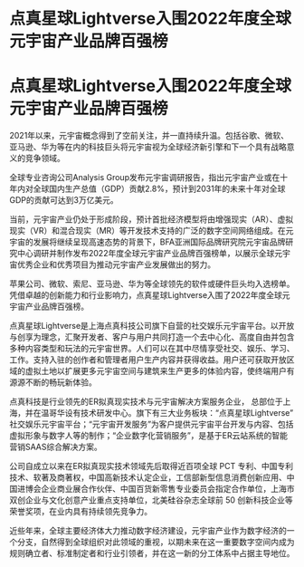 # 点真星球Lightverse入围2022年度全球元宇宙产业品牌百强榜


# 点真星球Lightverse入围2022年度全球元宇宙产业品牌百强榜

2021年以来，元宇宙概念得到了空前关注，并一直持续升温。包括谷歌、微软、亚马逊、华为等在内的科技巨头将元宇宙视为全球经济新引擎和下一个具有战略意义的竞争领域。

全球专业咨询公司Analysis Group发布元宇宙调研报告，指出元宇宙产业或在十年内对全球国内生产总值（GDP）贡献2.8%，预计到2031年的未来十年对全球GDP的贡献可达到3万亿美元。

当前，元宇宙产业仍处于形成阶段，预计首批经济模型将由增强现实（AR）、虚拟现实（VR）和混合现实（MR）等开发技术支持的广泛的数字空间网络组成。在元宇宙的发展将继续呈现高速态势的背景下，BFA亚洲国际品牌研究院元宇宙品牌研究中心调研并制作发布2022年度全球元宇宙产业品牌百强榜单，以展示全球元宇宙优秀企业和优秀项目为推动元宇宙产业发展做出的努力。

苹果公司、微软、索尼、亚马逊、华为等全球领先的软件或硬件巨头均入选榜单。凭借卓越的创新能力和行业影响力，点真星球Lightverse入围了2022年度全球元宇宙产业品牌百强榜。

点真星球Lightverse是上海点真科技公司旗下自营的社交娱乐元宇宙平台。以开放与创享为理念，汇聚开发者、客户与用户共同打造一个去中心化、高度自由并包含多种内容类型和玩法的元宇宙世界。人们可以在其中尽情享受社交、娱乐、学习、工作。支持入驻的创作者和管理者用户生产内容并获得收益。用户还可获取开放区域的虚拟土地以扩展更多元宇宙空间与建筑来生产更多的体验内容，使终端用户有源源不断的畅玩新体验。

点真科技是行业领先的ER拟真现实技术与元宇宙解决方案服务企业， 总部位于上海，并在温哥华设有技术研发中心。旗下有三大业务板块：“点真星球Lightverse” 社交娱乐元宇宙平台；“元宇宙开发服务”为客户提供元宇宙平台开发与内容、包括虚拟形象与数字人等的制作；“企业数字化营销服务”，是基于ER云站系统的智能营销SAAS综合解决方案。

公司自成立以来在ER拟真现实技术领域先后取得近百项全球 PCT 专利、中国专利技术、软著及商著权，中国高新技术认定企业，工信部新型信息消费创新应用、中国进博会企业商业展合作伙伴、中国百货新零售专业委员会指定合作单位，上海市双创企业与文化创意产业重点支持单位，北美硅谷杂志全球前 50 创新科技企业等荣誉奖项，在业内具有持续领先竞争力。

近些年来，全球主要经济体大力推动数字经济建设，元宇宙产业作为数字经济的一个分支，自然得到全球组织对此领域的重视，以期未来在这一重要数字空间内成为规则确立者、标准制定者和行业引领者，并在这一新的分工体系中占据主导地位。


